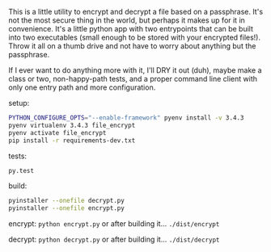 This is a little utility to encrypt and decrypt a file based on a passphrase. It's not the most secure thing in the world, but perhaps it makes up for it in convenience. It's a little python app with two entrypoints that can be built into two executables (small enough to be stored with your encrypted files!). Throw it all on a thumb drive and not have to worry about anything but the passphrase.

If I ever want to do anything more with it, I'll DRY it out (duh), maybe make a class or two, non-happy-path tests, and a proper command line client with only one entry path and more configuration.

setup:
```sh
PYTHON_CONFIGURE_OPTS="--enable-framework" pyenv install -v 3.4.3
pyenv virtualenv 3.4.3 file_encrypt
pyenv activate file_encrypt
pip install -r requirements-dev.txt
```

tests:
```sh
py.test
```

build:
```sh
pyinstaller --onefile decrypt.py
pyinstaller --onefile encrypt.py
```

encrypt: `python encrypt.py` or after building it... `./dist/encrypt`

decrypt: `python decrypt.py` or after building it... `./dist/decrypt`
